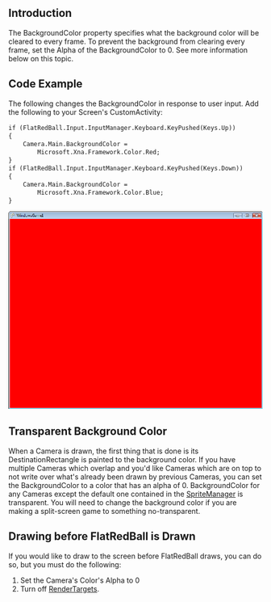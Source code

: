 ## Introduction

The BackgroundColor property specifies what the background color will be cleared to every frame. To prevent the background from clearing every frame, set the Alpha of the BackgroundColor to 0. See more information below on this topic.

## Code Example

The following changes the BackgroundColor in response to user input. Add the following to your Screen's CustomActivity:

    if (FlatRedBall.Input.InputManager.Keyboard.KeyPushed(Keys.Up))
    {
        Camera.Main.BackgroundColor =
            Microsoft.Xna.Framework.Color.Red;
    }
    if (FlatRedBall.Input.InputManager.Keyboard.KeyPushed(Keys.Down))
    {
        Camera.Main.BackgroundColor =
            Microsoft.Xna.Framework.Color.Blue;
    }

![CameraBackgroundColor.png](/media/migrated_media-CameraBackgroundColor.png)

## Transparent Background Color

When a Camera is drawn, the first thing that is done is its DestinationRectangle is painted to the background color. If you have multiple Cameras which overlap and you'd like Cameras which are on top to not write over what's already been drawn by previous Cameras, you can set the BackgroundColor to a color that has an alpha of 0. BackgroundColor for any Cameras except the default one contained in the [SpriteManager](/frb/docs/index.php?title=SpriteManager.md "SpriteManager") is transparent. You will need to change the background color if you are making a split-screen game to something no-transparent.

## Drawing before FlatRedBall is Drawn

If you would like to draw to the screen before FlatRedBall draws, you can do so, but you must do the following:

1.  Set the Camera's Color's Alpha to 0
2.  Turn off [RenderTargets](/frb/docs/index.php?title=FlatRedBall.Graphics.Renderer.md "FlatRedBall.Graphics.Renderer").
